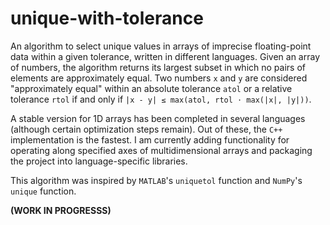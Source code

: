 # unique-with-tolerance

An algorithm to select unique values in arrays of imprecise floating-point data within a given tolerance, written in different languages. Given an array of numbers, the algorithm returns its largest subset in which no pairs of elements are approximately equal. Two numbers `x` and `y` are considered "approximately equal" within an absolute tolerance `atol` or a relative tolerance `rtol` if and only if <code>|x&#8239;-&#8239;y|&#8239;&leq;&#8239;max(atol,&#8239;rtol&#8239;&#x22C5;&#8239;max(|x|,&#8239;|y|))</code>.

A stable version for 1D arrays has been completed in several languages (although certain optimization steps remain). Out of these, the `C++` implementation is the fastest. I am currently adding functionality for operating along specified axes of multidimensional arrays and packaging the project into language-specific libraries.

This algorithm was inspired by `MATLAB`'s `uniquetol` function and `NumPy`'s `unique` function.

**(WORK IN PROGRESSS)**
